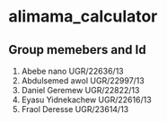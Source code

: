 # alimama_calculator

## Group memebers and Id
1. Abebe nano                   UGR/22636/13
2. Abdulsemed awol              UGR/22997/13
3. Daniel Geremew               UGR/22822/13
4. Eyasu Yidnekachew            UGR/22616/13
5. Fraol Deresse                UGR/23614/13